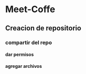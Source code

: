 # Meet-Coffe

##    Creacion de repositorio
###   compartir del repo
####  dar permisos  
####  agregar archivos
